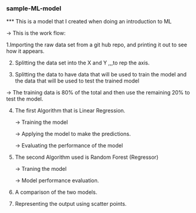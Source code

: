 ### sample-ML-model

*** This is a model that I created when doing an introduction to ML

-> This is the work flow:

1.Importing the raw data set from a git hub repo, and printing it out to see how it appears. 

2. Splitting the data set into the X and Y ,,,to rep the axis.

3. Splitting the data to have data that will be used to train the model and the data that will be used to test the trained model

  -> The training data is 80% of the total and then use the remaining 20% to 
      test the model. 

4. The first Algorithm that is Linear Regression.

    -> Training the model
   
    -> Applying the model to make the predictions.
   
    -> Evaluating the performance of the model


5. The second Algorithm used is Random Forest (Regressor)

     -> Traning the model

     -> Model performance evaluation.

6. A comparison of the two models.

7. Representing the output using scatter points. 
